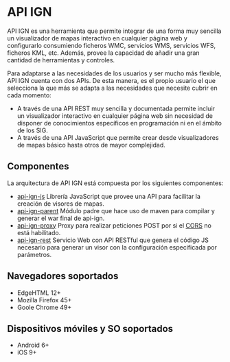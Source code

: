 # API IGN

API IGN es una herramienta que permite integrar de una forma muy sencilla un visualizador de mapas interactivo en cualquier página web y configurarlo consumiendo ficheros WMC, servicios WMS, servicios WFS, ficheros KML, etc. Además, provee la capacidad de añadir una gran cantidad de herramientas y controles.

Para adaptarse a las necesidades de los usuarios y ser mucho más flexible, API IGN cuenta con dos APIs. De esta manera, es el propio usuario el que selecciona la que más se adapta a las necesidades que necesite cubrir en cada momento:

 - A través de una API REST muy sencilla y documentada permite incluir un visualizador interactivo en cualquier página web sin necesidad de disponer de conocimientos específicos en programación ni en el ámbito de los SIG.
 - A través de una API JavaScript que permite crear desde visualizadores de mapas básico hasta otros de mayor complejidad.

## Componentes

La arquitectura de API IGN está compuesta por los siguientes componentes:

- [api-ign-js](/api-ign-js) Librería JavaScript que provee una API para facilitar la creación de visores de mapas.
- [api-ign-parent](/api-ign-parent) Módulo padre que hace uso de maven para compilar y generar el war final de api-ign.
- [api-ign-proxy](/api-ign-proxy) Proxy para realizar peticiones POST por si el [CORS](https://developer.mozilla.org/en-US/docs/Web/HTTP/Access_control_CORS) no está habilitado.
- [api-ign-rest](/api-ign-rest) Servicio Web con API RESTful que genera el código JS necesario para generar un visor con la configuración especificada por parámetros.


## Navegadores soportados

- EdgeHTML 12+
- Mozilla Firefox 45+
- Goole Chrome 49+

## Dispositivos móviles y SO soportados

- Android 6+
- iOS 9+

